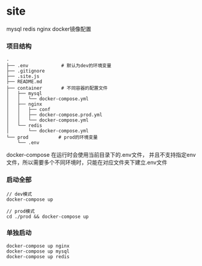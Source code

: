 # site
mysql redis nginx docker镜像配置

### 项目结构
```
.
├── .env            # 默认为dev的环境变量
├── .gitignore
├── .site.js
├── README.md
├── container       # 不同容器的配置文件
│   ├── mysql
│   │   └── docker-compose.yml
│   ├── nginx
│   │   ├── conf
│   │   ├── docker-compose.prod.yml
│   │   └── docker-compose.yml
│   └── redis
│       └── docker-compose.yml
└── prod           # prod的环境变量
    └── .env
```
docker-compose 在运行时会使用当前目录下的.env文件，
并且不支持指定env文件，所以需要多个不同环境时，只能在对应文件夹下建立.env文件
### 启动全部
```
// dev模式
docker-compose up

// prod模式
cd ./prod && docker-compose up

```

### 单独启动
```
docker-compose up nginx
docker-compose up mysql
docker-compose up redis

```
